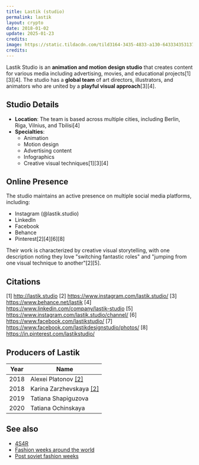 ```yaml
---
title: Lastik (studio)
permalink: lastik
layout: crypto
date: 2018-01-02
update: 2025-01-23
credits:
image: https://static.tildacdn.com/tild3164-3435-4833-a130-643334353137/red-Logo_latin_rgb-0.png
credits:
---
```


Lastik Studio is an **animation and motion design studio** that creates content for various media including advertising, movies, and educational projects[1][3][4]. The studio has a **global team** of art directors, illustrators, and animators who are united by a **playful visual approach**[3][4].

## Studio Details
- **Location**: The team is based across multiple cities, including Berlin, Riga, Vilnius, and Tbilisi[4]
- **Specialties**:
  - Animation
  - Motion design
  - Advertising content
  - Infographics
  - Creative visual techniques[1][3][4]

## Online Presence
The studio maintains an active presence on multiple social media platforms, including:
- Instagram (@lastik.studio)
- LinkedIn
- Facebook
- Behance
- Pinterest[2][4][6][8]

Their work is characterized by creative visual storytelling, with one description noting they love "switching fantastic roles" and "jumping from one visual technique to another"[2][5].

## Citations

[1] http://lastik.studio
[2] https://www.instagram.com/lastik.studio/
[3] https://www.behance.net/lastik
[4] https://www.linkedin.com/company/lastik-studio
[5] https://www.instagram.com/lastik.studio/channel/
[6] https://www.facebook.com/lastikstudio/
[7] https://www.facebook.com/lastikdesignstudio/photos/
[8] https://in.pinterest.com/lastikstudio/

## Producers of Lastik

|Year|Name|
|-|-|
|2018|Alexei Platonov <span id="a2">[\[2\]](#f2)</span>|
|2018|Karina Zarzhevskaya <span id="a2">[\[2\]](#f2)</span>|
|2019|Tatiana Shapiguzova|
|2020|Tatiana Ochinskaya|

## See also

+ [4S4R](4s4r)
+ [Fashion weeks around the world](fashion-weeks-around-the-world)
+ [Post soviet fashion weeks](post-soviet-fashion-weeks)
